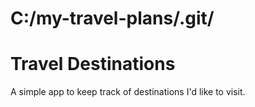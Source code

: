 # C:/my-travel-plans/.git/


# Travel Destinations

A simple app to keep track of destinations I'd like to visit.

